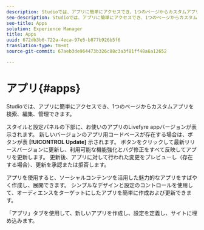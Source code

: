 ```yaml
---
description: Studioでは、アプリに簡単にアクセスでき、1つのページからカスタムアプリを検索、編集、管理できます。
seo-description: Studioでは、アプリに簡単にアクセスでき、1つのページからカスタムアプリを検索、編集、管理できます。
seo-title: Apps
solution: Experience Manager
title: Apps
uuid: 672db3b6-722a-4eca-97e5-b877b926b5f6
translation-type: tm+mt
source-git-commit: 67aeb3de964473b326c88c3a3f81ff48a6a12652

---
```



# アプリ{#apps}

Studioでは、アプリに簡単にアクセスでき、1つのページからカスタムアプリを検索、編集、管理できます。

スタイルと設定パネルの下部に、お使いのアプリのLivefyre appバージョンが表示されます。 新しいバージョンのアプリ用コードベースが存在する場合は、ボタンが表 **[!UICONTROL Update]** 示されます。 ボタンをクリックして最新リリースバージョンに更新し、利用可能な機能強化とバグ修正をすべて反映してアプリを更新します。 更新後、アプリに対して行われた変更をプレビューし（存在する場合）、更新を承認または拒否します。

アプリを使用すると、ソーシャルコンテンツを活用した魅力的なアプリをすばやく作成し、展開できます。 シンプルなデザインと設定のコントロールを使用して、オーディエンスをターゲットにしたアプリを簡単に作成および更新できます。

「アプリ」タブを使用して、新しいアプリを作成し、設定を定義し、サイトに埋め込みます。
